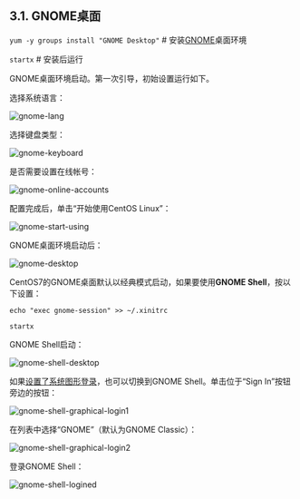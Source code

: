 ## 3.1. GNOME桌面

`yum -y groups install "GNOME Desktop"` # 安装[GNOME](https://www.gnome.org/)桌面环境

`startx` # 安装后运行

GNOME桌面环境启动。第一次引导，初始设置运行如下。

选择系统语言：

![gnome-lang](../Contents/gnome-lang.png)

选择键盘类型：

![gnome-keyboard](../Contents/gnome-keyboard.png)

是否需要设置在线帐号：

![gnome-online-accounts](../Contents/gnome-online-accounts.png)

配置完成后，单击“开始使用CentOS Linux”：

![gnome-start-using](../Contents/gnome-start-using.png)

GNOME桌面环境启动后：

![gnome-desktop](../Contents/gnome-desktop.png)

CentOS7的GNOME桌面默认以经典模式启动，如果要使用**GNOME Shell**，按以下设置：

`echo "exec gnome-session" >> ~/.xinitrc`

`startx`

GNOME Shell启动：

![gnome-shell-desktop](../Contents/gnome-shell-desktop.png)

如果[设置了系统图形登录](https://www.server-world.info/en/note?os=CentOS_7&p=runlevel)，也可以切换到GNOME Shell。单击位于“Sign In”按钮旁边的按钮：

![gnome-shell-graphical-login1](../Contents/gnome-shell-graphical-login1.png)

在列表中选择“GNOME”（默认为GNOME Classic）：

![gnome-shell-graphical-login2](../Contents/gnome-shell-graphical-login2.png)

登录GNOME Shell：

![gnome-shell-logined](../Contents/gnome-shell-logined.png)
